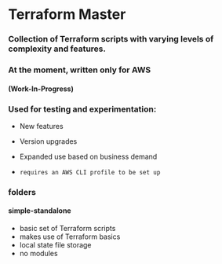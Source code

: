 # Terraform Master

### Collection of Terraform scripts with varying levels of complexity and features.
### At the moment, written only for AWS

#### (Work-In-Progress)

### Used for testing and experimentation:
 - New features
 - Version upgrades
 - Expanded use based on business demand

 - `requires an AWS CLI profile to be set up`

### folders
#### simple-standalone
 - basic set of Terraform scripts
 - makes use of Terraform basics
 - local state file storage
 - no modules
